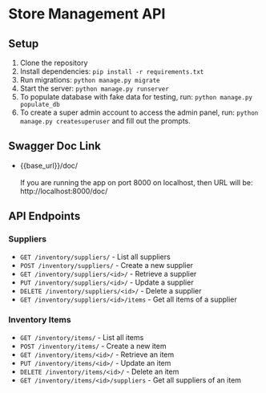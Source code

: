 # Store Management API

## Setup

1. Clone the repository
2. Install dependencies: `pip install -r requirements.txt`
3. Run migrations: `python manage.py migrate`
4. Start the server: `python manage.py runserver`
5. To populate database with fake data for testing, run: `python manage.py populate_db`
6. To create a super admin account to access the admin panel, run: `python manage.py createsuperuser` and fill out the prompts.

## Swagger Doc Link
- {{base_url}}/doc/ <br><br>If you are running the app on port 8000 on localhost, then URL will be: http://localhost:8000/doc/

## API Endpoints

### Suppliers

- `GET /inventory/suppliers/` - List all suppliers
- `POST /inventory/suppliers/` - Create a new supplier
- `GET /inventory/suppliers/<id>/` - Retrieve a supplier
- `PUT /inventory/suppliers/<id>/` - Update a supplier
- `DELETE /inventory/suppliers/<id>/` - Delete a supplier
- `GET /inventory/suppliers/<id>/items` - Get all items of a supplier

### Inventory Items

- `GET /inventory/items/` - List all items
- `POST /inventory/items/` - Create a new item
- `GET /inventory/items/<id>/` - Retrieve an item
- `PUT /inventory/items/<id>/` - Update an item
- `DELETE /inventory/items/<id>/` - Delete an item
- `GET /inventory/items/<id>/suppliers` - Get all suppliers of an item
